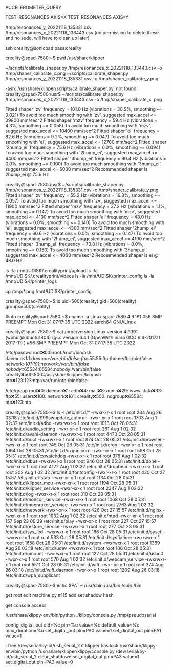 
ACCELEROMETER_QUERY

TEST_RESONANCES AXIS=X
TEST_RESONANCES AXIS=Y


/tmp/resonances_y_20221118_135331.csv
/tmp/resonances_x_20221118_133443.csv
(no permission to delete these and no sudo, will have to clean up later)

ssh creality@sonicpad
pass:creality

creality@spad-7580:~$ pwd
/usr/share/klipper

~/scripts/calibrate_shaper.py /tmp/resonances_x_20221118_133443.csv -o /tmp/shaper_calibrate_x.png
~/scripts/calibrate_shaper.py /tmp/resonances_y_20221118_135331.csv -o /tmp/shaper_calibrate_y.png


-ash: /usr/share/klipper/scripts/calibrate_shaper.py: not found
creality@spad-7580:/usr$ ~/scripts/calibrate_shaper.py /tmp/resonances_x_20221118_133443.csv -o /tmp/shaper_calibrate_x.
png

Fitted shaper 'zv' frequency = 101.0 Hz (vibrations = 30.5%, smoothing ~= 0.021)
To avoid too much smoothing with 'zv', suggested max_accel <= 39800 mm/sec^2
Fitted shaper 'mzv' frequency = 59.4 Hz (vibrations = 4.3%, smoothing ~= 0.058)
To avoid too much smoothing with 'mzv', suggested max_accel <= 10400 mm/sec^2
Fitted shaper 'ei' frequency = 82.6 Hz (vibrations = 9.2%, smoothing ~= 0.047)
To avoid too much smoothing with 'ei', suggested max_accel <= 12700 mm/sec^2
Fitted shaper '2hump_ei' frequency = 75.6 Hz (vibrations = 0.0%, smoothing ~= 0.094)
To avoid too much smoothing with '2hump_ei', suggested max_accel <= 6400 mm/sec^2
Fitted shaper '3hump_ei' frequency = 90.4 Hz (vibrations = 0.0%, smoothing ~= 0.100)
To avoid too much smoothing with '3hump_ei', suggested max_accel <= 6000 mm/sec^2
Recommended shaper is 2hump_ei @ 75.6 Hz



creality@spad-7580:/usr$ ~/scripts/calibrate_shaper.py /tmp/resonances_y_20221118_135331.csv -o /tmp/shaper_calibrate_y.png
Fitted shaper 'zv' frequency = 55.2 Hz (vibrations = 16.3%, smoothing ~= 0.057)
To avoid too much smoothing with 'zv', suggested max_accel <= 11900 mm/sec^2
Fitted shaper 'mzv' frequency = 37.2 Hz (vibrations = 1.1%, smoothing ~= 0.147)
To avoid too much smoothing with 'mzv', suggested max_accel <= 4100 mm/sec^2
Fitted shaper 'ei' frequency = 48.0 Hz (vibrations = 0.0%, smoothing ~= 0.140)
To avoid too much smoothing with 'ei', suggested max_accel <= 4300 mm/sec^2
Fitted shaper '2hump_ei' frequency = 60.6 Hz (vibrations = 0.0%, smoothing ~= 0.147)
To avoid too much smoothing with '2hump_ei', suggested max_accel <= 4100 mm/sec^2
Fitted shaper '3hump_ei' frequency = 73.8 Hz (vibrations = 0.0%, smoothing ~= 0.150)
To avoid too much smoothing with '3hump_ei', suggested max_accel <= 4000 mm/sec^2
Recommended shaper is ei @ 48.0 Hz



ls -la /mnt/UDISK/.crealityprint/upload
ls -la /mnt/UDISK/.crealityprint/videos
ls -la /mnt/UDISK/printer_config
ls -la /mnt/UDISK/printer_logs

cp /tmp/*.png /mnt/UDISK/printer_config



creality@spad-7580:~$ id
uid=500(creality) gid=500(creality) groups=500(creality)

#info
creality@spad-7580:~$ uname -a
Linux spad-7580 4.9.191 #56 SMP PREEMPT Mon Oct 31 07:17:35 UTC 2022 aarch64 GNU/Linux

creality@spad-7580:~$ cat /proc/version
Linux version 4.9.191 (wuhui@ubuntu1804) (gcc version 6.4.1 (OpenWrt/Linaro GCC 6.4-2017.11 2017-11) ) #56 SMP PREEMPT Mon Oct 31 07:17:35 UTC 2022

/etc/passwd
root:x:0:0:root:/root:/bin/ash
daemon:*:1:1:daemon:/var:/bin/false
ftp:*:55:55:ftp:/home/ftp:/bin/false
network:*:101:101:network:/var:/bin/false
nobody:*:65534:65534:nobody:/var:/bin/false
creality:x:500:500::/usr/share/klipper:/bin/ash
ntp:x:123:123:ntp:/var/run/ntp:/bin/false

/etc/group
root:x:0:
daemon:x:1:
adm:x:4:
mail:x:8:
audio:x:29:
www-data:x:33:
ftp:x:55:
users:x:100:
network:x:101:
creality:x:500:
nogroup:x:65534:
ntp:x:123:ntp

creality@spad-7580:~$ ls -l /etc/init.d/*
-rwxr-xr-x    1 root     root           234 Aug 26 03:18 /etc/init.d/S99swupdate_autorun
-rwxr-xr-x    1 root     root          1703 Aug  1 02:32 /etc/init.d/adbd
-rwxrwxr-x    1 root     root          1013 Oct 28 05:31 /etc/init.d/audio_setting
-rwxr-xr-x    1 root     root           281 Aug  1 02:32 /etc/init.d/avahi-daemon
-rwxrwxr-x    1 root     root          4473 Oct 28 05:31 /etc/init.d/boot
-rwxrwxr-x    1 root     root           874 Oct 28 05:31 /etc/init.d/browser
-rwxr-xr-x    1 root     root           745 Oct 28 05:31 /etc/init.d/cron
-rwxr-xr-x    1 root     root          1064 Oct 28 05:31 /etc/init.d/cxgunicorn
-rwxr-xr-x    1 root     root           588 Oct 28 05:31 /etc/init.d/cxwatchdog
-rwxr-xr-x    1 root     root           376 Aug  1 02:32 /etc/init.d/dbus
-rwxrwxr-x    1 root     root           946 Oct 28 05:31 /etc/init.d/done
-rwxr-xr-x    1 root     root          4122 Aug  1 02:32 /etc/init.d/dropbear
-rwxr-xr-x    1 root     root           302 Aug  1 02:32 /etc/init.d/fontconfig
-rwxr-xr-x    1 root     root           430 Oct 27 15:57 /etc/init.d/fstab
-rwxr-xr-x    1 root     root          1134 Oct 28 05:31 /etc/init.d/klipper_mcu
-rwxr-xr-x    1 root     root          1194 Oct 28 05:31 /etc/init.d/klipper_service
-rwxr-xr-x    1 root     root          2347 Aug  1 02:32 /etc/init.d/log
-rwxr-xr-x    1 root     root           310 Oct 28 05:31 /etc/init.d/monitor_service
-rwxr-xr-x    1 root     root          1068 Oct 28 05:31 /etc/init.d/moonraker_service
-rwxrwxr-x    1 root     root          2763 Aug  1 02:32 /etc/init.d/network
-rwxr-xr-x    1 root     root           426 Oct 27 15:57 /etc/init.d/nginx
-rwxr-xr-x    1 root     root          1932 Aug  1 02:32 /etc/init.d/ntpd
-rwxr-xr-x    1 root     root           157 Sep 23 09:29 /etc/init.d/play
-rwxr-xr-x    1 root     root           227 Oct 27 15:57 /etc/init.d/restore_service
-rwxrwxr-x    1 root     root           277 Oct 28 05:31 /etc/init.d/sys_led
-rwxrwxr-x    1 root     root           186 Oct 28 05:31 /etc/init.d/sysctl
-rwxrwxr-x    1 root     root           533 Oct 28 05:31 /etc/init.d/sysfixtime
-rwxrwxr-x    1 root     root          1658 Oct 28 05:31 /etc/init.d/system
-rwxrwxr-x    1 root     root          1389 Aug 26 03:18 /etc/init.d/udev
-rwxrwxr-x    1 root     root           106 Oct 28 05:31 /etc/init.d/umount
-rwxrwxr-x    1 root     root           122 Oct 28 05:31 /etc/init.d/usbc0
-rwxr-xr-x    1 root     root           570 Aug  1 02:32 /etc/init.d/webcam_service
-rwxrwxr-x    1 root     root          5511 Oct 28 05:31 /etc/init.d/wifi
-rwxr-xr-x    1 root     root           374 Aug 26 03:18 /etc/init.d/wifi_daemon
-rwxr-xr-x    1 root     root          1209 Aug 26 03:18 /etc/init.d/wpa_supplicant

creality@spad-7580:~$ echo $PATH
/usr/sbin:/usr/bin:/sbin:/bin






get root
edit machine.py #115
add set shadow hash

get console access

/usr/share/klippy-env/bin/python ./klippy/console.py /tmp/pseudoserial

  config_digital_out oid=%c pin=%u value=%c default_value=%c max_duration=%u
set_digital_out pin=PA0 value=1
set_digital_out pin=PA1 value=1


; free /dev/serial/by-id/usb_serial_2 if klipper has lock
/usr/share/klippy-env/bin/python /usr/share/klipper/klippy/console.py /dev/serial/by-id/usb_serial_2
clear_shutdown
set_digital_out pin=PA3 value=1
set_digital_out pin=PA3 value=0
